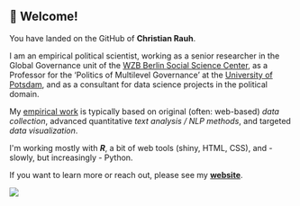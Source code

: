 ## 👋 Welcome!

You have landed on the GitHub of **Christian Rauh**.
    
I am an empirical political scientist, working as a senior researcher in the Global Governance unit of the [WZB Berlin Social Science Center](https://www.wzb.eu/en/persons/christian-rauh), as a Professor for the ‘Politics of Multilevel Governance’ at the [University of Potsdam](https://www.uni-potsdam.de/en/wiso/faculty/departments/political-and-administrative-science), and as a consultant for data science projects in the political domain.

My [empirical work](https://chrauh.github.io/data-and-resources.html) is typically based on original (often: web-based) *data collection*, advanced quantitative *text analysis / NLP methods*, and targeted *data visualization*.    
    
I'm working mostly with ***R***, a bit of web tools (shiny, HTML, CSS), and - slowly, but increasingly - Python.

If you want to learn more or reach out, please see my **[website](www.christian-rauh.eu)**.

![](https://github.com/chrauh/charauh/blob/main/LinkedIn-Card.png?raw=true)



